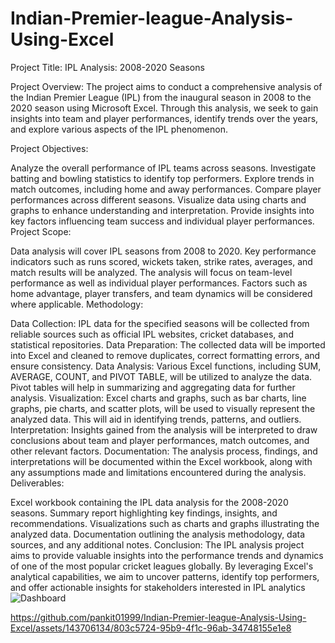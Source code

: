 # Indian-Premier-league-Analysis-Using-Excel

Project Title: IPL Analysis: 2008-2020 Seasons

Project Overview:
The project aims to conduct a comprehensive analysis of the Indian Premier League (IPL) from the inaugural season in 2008 to the 2020 season using Microsoft Excel. Through this analysis, we seek to gain insights into team and player performances, identify trends over the years, and explore various aspects of the IPL phenomenon.

Project Objectives:

Analyze the overall performance of IPL teams across seasons.
Investigate batting and bowling statistics to identify top performers.
Explore trends in match outcomes, including home and away performances.
Compare player performances across different seasons.
Visualize data using charts and graphs to enhance understanding and interpretation.
Provide insights into key factors influencing team success and individual player performances.
Project Scope:

Data analysis will cover IPL seasons from 2008 to 2020.
Key performance indicators such as runs scored, wickets taken, strike rates, averages, and match results will be analyzed.
The analysis will focus on team-level performance as well as individual player performances.
Factors such as home advantage, player transfers, and team dynamics will be considered where applicable.
Methodology:

Data Collection: IPL data for the specified seasons will be collected from reliable sources such as official IPL websites, cricket databases, and statistical repositories.
Data Preparation: The collected data will be imported into Excel and cleaned to remove duplicates, correct formatting errors, and ensure consistency.
Data Analysis: Various Excel functions, including SUM, AVERAGE, COUNT, and PIVOT TABLE, will be utilized to analyze the data. Pivot tables will help in summarizing and aggregating data for further analysis.
Visualization: Excel charts and graphs, such as bar charts, line graphs, pie charts, and scatter plots, will be used to visually represent the analyzed data. This will aid in identifying trends, patterns, and outliers.
Interpretation: Insights gained from the analysis will be interpreted to draw conclusions about team and player performances, match outcomes, and other relevant factors.
Documentation: The analysis process, findings, and interpretations will be documented within the Excel workbook, along with any assumptions made and limitations encountered during the analysis.
Deliverables:

Excel workbook containing the IPL data analysis for the 2008-2020 seasons.
Summary report highlighting key findings, insights, and recommendations.
Visualizations such as charts and graphs illustrating the analyzed data.
Documentation outlining the analysis methodology, data sources, and any additional notes.
Conclusion:
The IPL analysis project aims to provide valuable insights into the performance trends and dynamics of one of the most popular cricket leagues globally. By leveraging Excel's analytical capabilities, we aim to uncover patterns, identify top performers, and offer actionable insights for stakeholders interested in IPL analytics
![Dashboard](https://github.com/pankit01999/Indian-Premier-league-Analysis-Using-Excel/assets/143706134/7369f2e7-90a6-4f96-8c84-2f628787f3ad)

https://github.com/pankit01999/Indian-Premier-league-Analysis-Using-Excel/assets/143706134/803c5724-95b9-4f1c-96ab-34748155e1e8
